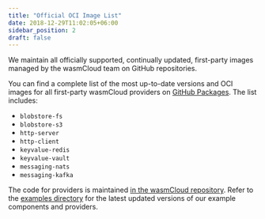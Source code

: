 ```yaml
---
title: "Official OCI Image List"
date: 2018-12-29T11:02:05+06:00
sidebar_position: 2
draft: false
---
```


We maintain all officially supported, continually updated, first-party images managed by the wasmCloud team on GitHub repositories. 

You can find a complete list of the most up-to-date versions and OCI images for all first-party wasmCloud providers on [GitHub Packages](https://github.com/orgs/wasmCloud/packages?repo_name=wasmCloud). The list includes:

* `blobstore-fs`
* `blobstore-s3`
* `http-server`
* `http-client`
* `keyvalue-redis`
* `keyvalue-vault`
* `messaging-nats`
* `messaging-kafka`

The code for providers is maintained [in the wasmCloud repository](https://github.com/wasmCloud/wasmCloud/tree/main/crates/). Refer to the [examples directory](https://github.com/wasmCloud/wasmCloud/tree/main/examples) for the latest updated versions of our example components and providers.
